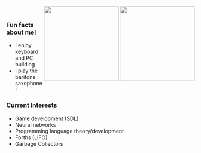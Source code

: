 <img align="right" height=200 src="https://github-readme-stats.vercel.app/api?username=Mespyr&theme=github_dark_dimmed&rank_icon=github&include_all_commits=true&custom_title=My%20Github%20Stats"/>
<img align="right" height=200 src="https://github-readme-stats.vercel.app/api/top-langs?username=Mespyr&langs_count=8&show_icons=true&hide_title=false&hide_border=false&theme=github_dark_dimmed&hide=roff,makefile&layout=compact&size_weight=0.5&count_weight=0.5"/>

<br>

### Fun facts about me!
- I enjoy keyboard and PC building
- I play the baritone saxophone!

### Current Interests
- Game development (SDL)
- Neural networks
- Programming language theory/development
- Forths (LIFO)
- Garbage Collectors
